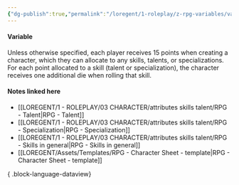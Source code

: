 ```yaml
---
{"dg-publish":true,"permalink":"/loregent/1-roleplay/z-rpg-variables/variables-points/amount-of-points/15-points/","noteIcon":""}
---
```


#### Variable

Unless otherwise specified, each player receives 15 points when creating a character, which they can allocate to any skills, talents, or specializations. For each point allocated to a skill (talent or specialization), the character receives one additional die when rolling that skill.

#### Notes linked here

- [[LOREGENT/1 - ROLEPLAY/03 CHARACTER/attributes skills talent/RPG - Talent\|RPG - Talent]]
- [[LOREGENT/1 - ROLEPLAY/03 CHARACTER/attributes skills talent/RPG - Specialization\|RPG - Specialization]]
- [[LOREGENT/1 - ROLEPLAY/03 CHARACTER/attributes skills talent/RPG - Skills in general\|RPG - Skills in general]]
- [[LOREGENT/Assets/Templates/RPG - Character Sheet - template\|RPG - Character Sheet - template]]

{ .block-language-dataview}

